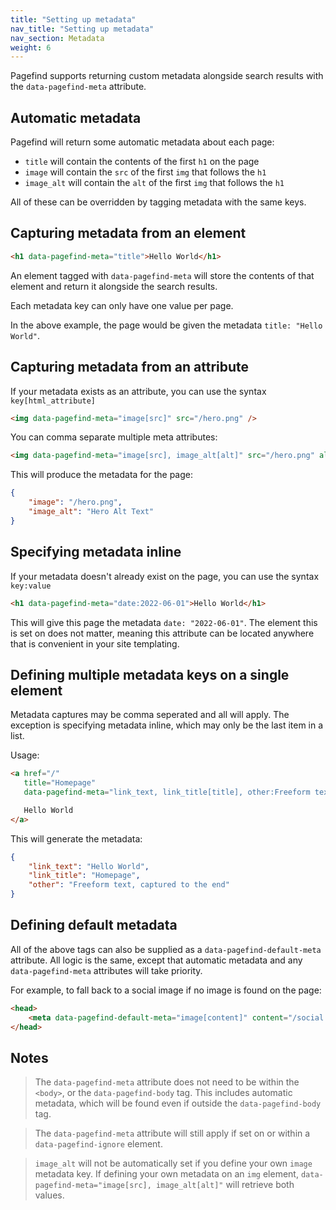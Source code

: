 ```yaml
---
title: "Setting up metadata"
nav_title: "Setting up metadata"
nav_section: Metadata
weight: 6
---
```


Pagefind supports returning custom metadata alongside search results with the `data-pagefind-meta` attribute.

## Automatic metadata

Pagefind will return some automatic metadata about each page:

- `title` will contain the contents of the first `h1` on the page
- `image` will contain the `src` of the first `img` that follows the `h1`
- `image_alt` will contain the `alt` of the first `img` that follows the `h1`

All of these can be overridden by tagging metadata with the same keys.

## Capturing metadata from an element

```html
<h1 data-pagefind-meta="title">Hello World</h1>
```

An element tagged with `data-pagefind-meta` will store the contents of that element and return it alongside the search results.

Each metadata key can only have one value per page.

In the above example, the page would be given the metadata `title: "Hello World"`.

## Capturing metadata from an attribute

If your metadata exists as an attribute, you can use the syntax `key[html_attribute]`

```html
<img data-pagefind-meta="image[src]" src="/hero.png" />
```

You can comma separate multiple meta attributes:

```html
<img data-pagefind-meta="image[src], image_alt[alt]" src="/hero.png" alt="Hero Alt Text" />
```

This will produce the metadata for the page:

```json
{
    "image": "/hero.png",
    "image_alt": "Hero Alt Text"
}
```

## Specifying metadata inline

If your metadata doesn't already exist on the page, you can use the syntax `key:value`

```html
<h1 data-pagefind-meta="date:2022-06-01">Hello World</h1>
```

This will give this page the metadata `date: "2022-06-01"`. The element this is set on does not matter, meaning this attribute can be located anywhere that is convenient in your site templating.


## Defining multiple metadata keys on a single element

Metadata captures may be comma seperated and all will apply. The exception is specifying metadata inline, which may only be the last item in a list.

Usage:

```html
<a href="/" 
   title="Homepage"
   data-pagefind-meta="link_text, link_title[title], other:Freeform text, captured to the end">

   Hello World
</a>
```

This will generate the metadata:

```json
{
    "link_text": "Hello World",
    "link_title": "Homepage",
    "other": "Freeform text, captured to the end"
}
```

## Defining default metadata

All of the above tags can also be supplied as a `data-pagefind-default-meta` attribute. All logic is the same, except that automatic metadata and any `data-pagefind-meta` attributes will take priority.

For example, to fall back to a social image if no image is found on the page:

```html
<head>
    <meta data-pagefind-default-meta="image[content]" content="/social.png" property="og:image">
</head>
```

## Notes

> The `data-pagefind-meta` attribute does not need to be within the `<body>`, or the `data-pagefind-body` tag. This includes automatic metadata, which will be found even if outside the `data-pagefind-body` tag.

> The `data-pagefind-meta` attribute will still apply if set on or within a `data-pagefind-ignore` element.

> `image_alt` will not be automatically set if you define your own `image` metadata key. If defining your own metadata on an `img` element, `data-pagefind-meta="image[src], image_alt[alt]"` will retrieve both values.
